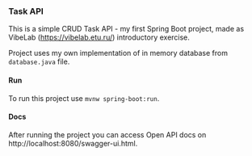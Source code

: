 ### Task API
This is a simple CRUD Task API - my first Spring Boot project, made as VibeLab (https://vibelab.etu.ru/) introductory exercise.  

Project uses my own implementation of in memory database from `database.java` file.

#### Run
To run this project use `mvnw spring-boot:run`.

#### Docs
After running the project you can access Open API docs on http://localhost:8080/swagger-ui.html.
